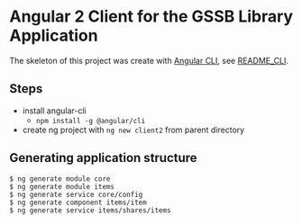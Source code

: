 # Angular 2 Client for the GSSB Library Application

The skeleton of this project was create with [Angular
CLI](https://github.com/angular/angular-cli), see [README_CLI](./README_CLI.md).

## Steps

* install angular-cli
  * `npm install -g @angular/cli`
* create ng project with `ng new client2` from parent directory

## Generating application structure

```
$ ng generate module core
$ ng generate module items
$ ng generate service core/config
$ ng generate component items/item
$ ng generate service items/shares/items

